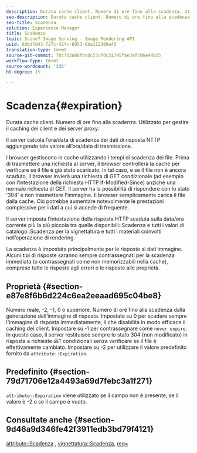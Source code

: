 ```yaml
---
description: Durata cache client. Numero di ore fino alla scadenza. Utilizzato per gestire il caching dei client e dei server proxy.
seo-description: Durata cache client. Numero di ore fino alla scadenza. Utilizzato per gestire il caching dei client e dei server proxy.
seo-title: Scadenza
solution: Experience Manager
title: Scadenza
topic: Scene7 Image Serving - Image Rendering API
uuid: 6dbd7d43-727c-42fc-8953-dba112209a45
translation-type: tm+mt
source-git-commit: 7bc7b3a86fbcdc57cfdc31745fae3afc06e44b15
workflow-type: tm+mt
source-wordcount: '335'
ht-degree: 1%

---
```



# Scadenza{#expiration}

Durata cache client. Numero di ore fino alla scadenza. Utilizzato per gestire il caching dei client e dei server proxy.

Il server calcola l’ora/data di scadenza dei dati di risposta NTTP aggiungendo tale valore all’ora/data di trasmissione.

I browser gestiscono le cache utilizzando i tempi di scadenza dei file. Prima di trasmettere una richiesta al server, il browser controllerà la cache per verificare se il file è già stato scaricato. In tal caso, e se il file non è ancora scaduto, il browser invierà una richiesta di GET condizionale (ad esempio con l’intestazione della richiesta HTTP If-Modified-Since) anziché una normale richiesta di GET. Il server ha la possibilità di rispondere con lo stato &#39;304&#39; e non trasmettere l&#39;immagine. Il browser semplicemente carica il file dalla cache. Ciò potrebbe aumentare notevolmente le prestazioni complessive per i dati a cui si accede di frequente.

Il server imposta l’intestazione della risposta HTTP scaduta sulla data/ora corrente più la più piccola tra quelle disponibili::Scadenza e tutti i valori di catalogo::Scadenza per la vignettatura e tutti i materiali coinvolti nell’operazione di rendering.

La scadenza è impostata principalmente per le risposte ai dati immagine. Alcuni tipi di risposte saranno sempre contrassegnati per la scadenza immediata (o contrassegnati come non memorizzabili nella cache), comprese tutte le risposte agli errori o le risposte alle proprietà.

## Proprietà {#section-e87e8f6b6d224c6ea2eeaad695c04be8}

Numero reale, -2, -1, 0 o superiore. Numero di ore fino alla scadenza dalla generazione dell’immagine di risposta. Impostate su 0 per scadere sempre l&#39;immagine di risposta immediatamente, il che disabilita in modo efficace il caching del client. Impostare su -1 per contrassegnare come `never expire`. In questo caso, il server restituisce sempre lo stato 304 (non modificato) in risposta a richieste `GET` condizionali senza verificare se il file è effettivamente cambiato. Impostare su -2 per utilizzare il valore predefinito fornito da `attribute::Expiration`.

## Predefinito {#section-79d71706e12a4493a69d7febc3a1f271}

`attribute::Expiration` viene utilizzato se il campo non è presente, se il valore è -2 o se il campo è vuoto.

## Consultate anche {#section-9d46a9d346fe42f3911edb3bd79f4121}

[attributo::Scadenza](../../../../../ir-api/material-cat/image-rendering-api-ref/c-ir-material-catalog/c-ir-attributes-reference/r-ir-expiration.md#reference-0f68ad8199c64bd4bc8d27dd78b7d996) ,  [vignettatura::Scadenza](../../../../../ir-api/material-cat/image-rendering-api-ref/c-ir-material-catalog/c-ir-vignette-map-reference/r-ir-expiration-vignette.md#reference-df80829da93e4c0ab3f97a1792d9c74c),  [req=](../../../../../ir-api/http-protocol/image-rendering-api-ref/c-ir-http-protocol-ref/c-ir-http-protocol-command-reference/r-ir-req.md#reference-792b1a663fb64261bd2de2a209b847fb)
